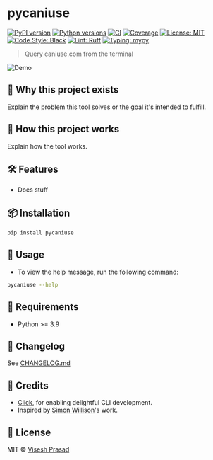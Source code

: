 # pycaniuse

[![PyPI version](https://img.shields.io/pypi/v/pycaniuse.svg)](https://pypi.org/project/pycaniuse/)
[![Python versions](https://img.shields.io/pypi/pyversions/pycaniuse.svg?logo=python&logoColor=white)](https://pypi.org/project/pycaniuse/)
[![CI](https://github.com/viseshrp/pycaniuse/actions/workflows/main.yml/badge.svg)](https://github.com/viseshrp/pycaniuse/actions/workflows/main.yml)
[![Coverage](https://codecov.io/gh/viseshrp/pycaniuse/branch/main/graph/badge.svg)](https://codecov.io/gh/viseshrp/pycaniuse)
[![License: MIT](https://img.shields.io/github/license/viseshrp/pycaniuse)](https://github.com/viseshrp/pycaniuse/blob/main/LICENSE)
[![Code Style: Black](https://img.shields.io/badge/code%20style-black-000000.svg)](https://black.readthedocs.io/en/stable/)
[![Lint: Ruff](https://img.shields.io/badge/lint-ruff-000000.svg)](https://docs.astral.sh/ruff/)
[![Typing: mypy](https://img.shields.io/badge/typing-checked-blue.svg)](https://mypy.readthedocs.io/en/stable/)

> Query caniuse.com from the terminal

![Demo](https://raw.githubusercontent.com/viseshrp/pycaniuse/main/demo.gif)

## 🚀 Why this project exists

Explain the problem this tool solves or the goal it's intended to fulfill.

## 🧠 How this project works

Explain how the tool works.

## 🛠️ Features

* Does stuff

## 📦 Installation

```bash
pip install pycaniuse
```

## 🧪 Usage

* To view the help message, run the following command:

```bash
pycaniuse --help
```

## 📐 Requirements

* Python >= 3.9

## 🧾 Changelog

See [CHANGELOG.md](https://github.com/viseshrp/pycaniuse/blob/main/CHANGELOG.md)

## 🙏 Credits

* [Click](https://click.palletsprojects.com), for enabling delightful CLI development.
* Inspired by [Simon Willison](https://github.com/simonw)'s work.

## 📄 License

MIT © [Visesh Prasad](https://github.com/viseshrp)
